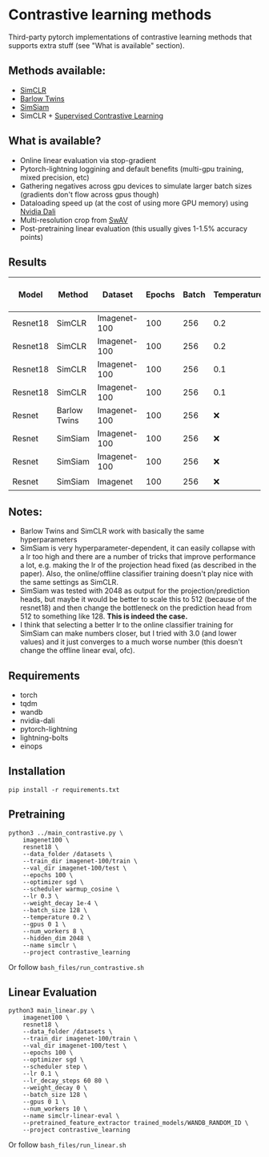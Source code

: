 # Contrastive learning methods

Third-party pytorch implementations of contrastive learning methods that supports extra stuff (see "What is available" section).

## Methods available:
* [SimCLR](https://arxiv.org/abs/2002.05709)
* [Barlow Twins](https://arxiv.org/abs/2103.03230)
* [SimSiam](https://arxiv.org/abs/2011.10566)
* SimCLR + [Supervised Contrastive Learning](https://arxiv.org/abs/2004.11362)

## What is available?
* Online linear evaluation via stop-gradient
* Pytorch-lightning loggining and default benefits (multi-gpu training, mixed precision, etc)
* Gathering negatives across gpu devices to simulate larger batch sizes (gradients don't flow across gpus though)
* Dataloading speed up (at the cost of using more GPU memory) using [Nvidia Dali](https://github.com/NVIDIA/DALI)
* Multi-resolution crop from [SwAV](https://arxiv.org/abs/2006.09882)
* Post-pretraining linear evaluation (this usually gives 1-1.5% accuracy points)


## Results
| Model    	| Method       	| Dataset      	| Epochs 	| Batch 	| Temperature 	| Projection output 	| Prediction head hidden | Multicrop          	| Dali               	| Supervised         	| Online linear eval 	| Post-pretraining linear eval 	| 
|----------	|--------------	|--------------	|--------	|--------	|-------	|-------------	|-------------------	|--------------------	|--------------------	|--------------------	|--------------------	|------------------------------	|
| Resnet18 	| SimCLR       	| Imagenet-100 	| 100    	| 256   	| 0.2         	| 128               	| :x:   |                      	|                    	|                    	| 70.74              	| 71.02                        	|
| Resnet18 	| SimCLR       	| Imagenet-100 	| 100    	| 256   	| 0.2         	| 128               	| :x: |                    	| :heavy_check_mark: 	|                    	| 70.66              	| 71.64                        	|
| Resnet18 	| SimCLR       	| Imagenet-100 	| 100    	| 256   	| 0.1         	| 128               	| :x: | :heavy_check_mark: 	| :heavy_check_mark: 	|                    	| 73.04              	| 73.72                        	|
| Resnet18 	| SimCLR       	| Imagenet-100 	| 100    	| 256   	| 0.1         	| 128               	| :x: | :heavy_check_mark: 	| :heavy_check_mark: 	| :heavy_check_mark: 	| 85.56              	| 86.16                        	|
| Resnet   	| Barlow Twins 	| Imagenet-100 	| 100    	| 256   	| :x:         	| 2048              	| :x: |                    	| :heavy_check_mark: 	|                    	| 70.72              	| 71.22                        	|
| Resnet   	| SimSiam 	| Imagenet-100 	| 100    	| 256   	| :x:         	| 2048              	| 512 |                    	| :heavy_check_mark: 	|                    	| 66.72              	| 71.16                        	|
| Resnet   	| SimSiam 	| Imagenet-100 	| 100    	| 256   	| :x:         	| 512              	| 128 |                    	| :heavy_check_mark: 	|                    	| 69.28              	| 72.22                        	|
| Resnet   	| SimSiam 	| Imagenet 	| 100    	| 256   	| :x:         	| 512              	| 128 |                    	| :heavy_check_mark: 	|                    	| 55.422              	|                         	|


## Notes:
* Barlow Twins and SimCLR work with basically the same hyperparameters
* SimSiam is very hyperparameter-dependent, it can easily collapse with a lr too high and there are a number of tricks that improve performance a lot, e.g. making the lr of the projection head fixed (as described in the paper). Also, the online/offline classifier training doesn't play nice with the same settings as SimCLR.
* SimSiam was tested with 2048 as output for the projection/prediction heads, but maybe it would be better to scale this to 512 (because of the resnet18) and then change the bottleneck on the prediction head from 512 to something like 128. **This is indeed the case.**
* I think that selecting a better lr to the online classifier training for SimSiam can make numbers closer, but I tried with 3.0 (and lower values) and it just converges to a much worse number (this doesn't change the offline linear eval, ofc).

## Requirements
* torch
* tqdm
* wandb
* nvidia-dali
* pytorch-lightning
* lightning-bolts
* einops

## Installation

```
pip install -r requirements.txt
```

## Pretraining
```
python3 ../main_contrastive.py \
    imagenet100 \
    resnet18 \
    --data_folder /datasets \
    --train_dir imagenet-100/train \
    --val_dir imagenet-100/test \
    --epochs 100 \
    --optimizer sgd \
    --scheduler warmup_cosine \
    --lr 0.3 \
    --weight_decay 1e-4 \
    --batch_size 128 \
    --temperature 0.2 \
    --gpus 0 1 \
    --num_workers 8 \
    --hidden_dim 2048 \
    --name simclr \
    --project contrastive_learning
```
Or follow `bash_files/run_contrastive.sh`

## Linear Evaluation
```
python3 main_linear.py \
    imagenet100 \
    resnet18 \
    --data_folder /datasets \
    --train_dir imagenet-100/train \
    --val_dir imagenet-100/test \
    --epochs 100 \
    --optimizer sgd \
    --scheduler step \
    --lr 0.1 \
    --lr_decay_steps 60 80 \
    --weight_decay 0 \
    --batch_size 128 \
    --gpus 0 1 \
    --num_workers 10 \
    --name simclr-linear-eval \
    --pretrained_feature_extractor trained_models/WANDB_RANDOM_ID \
    --project contrastive_learning
```
Or follow `bash_files/run_linear.sh`